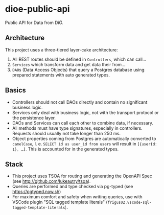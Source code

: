 # dioe-public-api

Public API for Data from DiÖ.

## Architecture

This project uses a three-tiered layer-cake architecture:

1. All REST routes should be defined in `Controllers`, which can call…
2. `Services` which transform data and get data their from…
3. `DAO`s (Data Access Objects) that query a Postgres database using prepared statements with auto generated types.

## Basics

- Controllers should not call DAOs directly and contain no significant business logic.
- Services only deal with business logic, not with the transport protocol or the persistence layer.
- DAOs and Services can call each other to combine data, if necessary.
- All methods must have type signatures, especially in controllers. Requests should usually not take longer than 250 ms.
- Object properties coming from Postgres are automatically converted to `camelCase`, I. e. `SELECT id as user_id from users` will result in `[{userId: 1}, …]`. This is accounted for in the generated types.

## Stack

- This project uses TSOA for routing and generating the OpenAPI Spec (see http://github.com/lukeautry/tsoa).
- Queries are performed and type checked via pg-typed (see https://pgtyped.now.sh)
- For maximum comfort and safety when writing queries, use with VSCode plugin "SQL tagged template literals" (`frigus02.vscode-sql-tagged-template-literals`).
